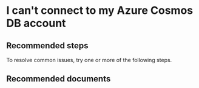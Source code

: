 <properties
    pageTitle="My Azure Cosmos DB account is not available"
    description="My Azure Cosmos DB account is not available"
    service="microsoft.cosmosdb"
    resource="clusters"
    authors="arramac"
    displayOrder="1"
    selfHelpType="resource"
    supportTopicIds="32597477,32597529,32597537,32597555,32597558"
    resourceTags=""
    productPesIds="15585"
    cloudEnvironments="public"
/>

# I can't connect to my Azure Cosmos DB account

## **Recommended steps**
 To resolve common issues, try one or more of the following steps.


## **Recommended documents**
